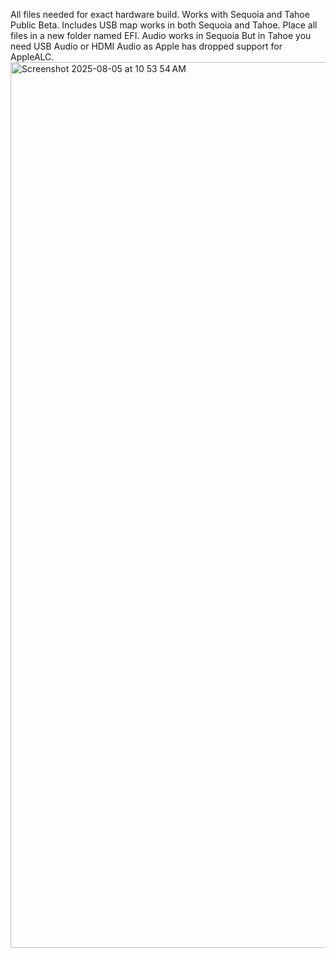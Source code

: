 All files needed for exact hardware build. Works with Sequoia and Tahoe Public Beta. Includes USB map works in both Sequoia and Tahoe. Place all files in a new folder named EFI.
Audio works in Sequoia But in Tahoe you need USB Audio or HDMI Audio as Apple has dropped support for AppleALC.
<img width="3437" height="1417" alt="Screenshot 2025-08-05 at 10 53 54 AM" src="https://github.com/user-attachments/assets/d92c6f06-0094-4851-930b-53c6abc85dfc" />
